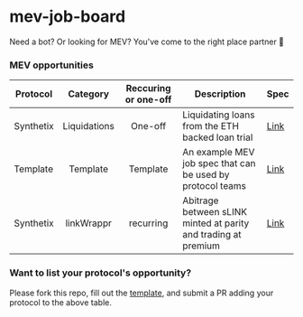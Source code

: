 # mev-job-board
Need a bot? Or looking for MEV? You've come to the right place partner 🤠

### MEV opportunities
| Protocol  |   Category   | Reccuring or one-off | Description                                      | Spec |
|-----------|:------------:|:---------------------:|--------------------------------------------------|------|
| Synthetix | Liquidations |        One-off        | Liquidating loans from the ETH backed loan trial | [Link](/specs/snx-trial-loans.md) |
| Template  |   Template   |        Template       | An example MEV job spec that can be used by protocol teams | [Link](/specs/template.md) |
| Synthetix |   linkWrappr |        recurring      | Abitrage between sLINK minted at parity and trading at premium | [Link](/specs/synthetix-link-wrappr.md) |

### Want to list your protocol's opportunity?
Please fork this repo, fill out the [template](/specs/template.md), and submit a PR adding your protocol to the above table.
